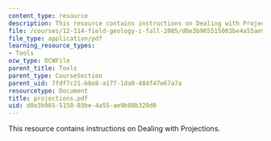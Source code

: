 ```yaml
---
content_type: resource
description: This resource contains instructions on Dealing with Projections.
file: /courses/12-114-field-geology-i-fall-2005/d0e3b965515003be4a55ae9b08b320d0_projections.pdf
file_type: application/pdf
learning_resource_types:
- Tools
ocw_type: OCWFile
parent_title: Tools
parent_type: CourseSection
parent_uid: 7fdf7c21-b8e8-a177-1da0-484f47e67a7a
resourcetype: Document
title: projections.pdf
uid: d0e3b965-5150-03be-4a55-ae9b08b320d0
---
```

This resource contains instructions on Dealing with Projections.

